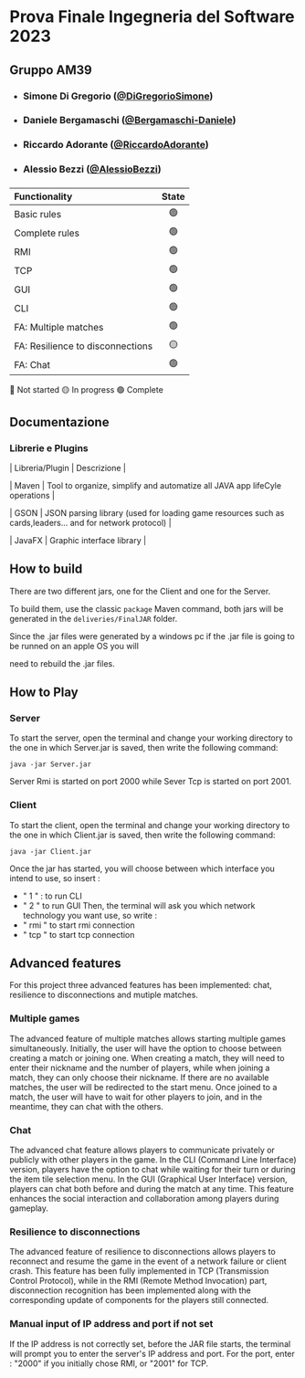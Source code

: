 # Prova Finale Ingegneria del Software 2023

## Gruppo AM39

- ### Simone Di Gregorio ([@DiGregorioSimone](https://github.com/DiGregorioSimone))
- ### Daniele Bergamaschi ([@Bergamaschi-Daniele](https://github.com/Bergamaschi-Daniele))
- ### Riccardo Adorante ([@RiccardoAdorante](https://github.com/RiccardoAdorante))
- ### Alessio Bezzi ([@AlessioBezzi](https://github.com/AlessioBezzi))
###

| Functionality        | State |
|:---------------------|:-----:|
| Basic rules          |  🟢   |
| Complete rules       |  🟢   |
| RMI                  |  🟢   |
| TCP                  |  🟢   |
| GUI                  |  🟢   |
| CLI                  |  🟢   |
| FA: Multiple matches |  🟢   |
| FA: Resilience to disconnections   |  🟡   |
| FA: Chat             |  🟢   |

🔴 Not started
🟡 In progress
🟢 Complete



## Documentazione

### Librerie e Plugins

| Libreria/Plugin  | Descrizione |

| Maven   | Tool to organize, simplify and automatize all JAVA app lifeCyle operations   |

| GSON    | JSON parsing library (used for loading game resources such as cards,leaders... and for network protocol)                        |

| JavaFX  | Graphic interface library                                                                    |


## How to build

There are two different jars, one for the Client and one for the Server.

To build them, use the classic `package` Maven command, both jars will be generated in the `deliveries/FinalJAR` folder.

Since the .jar files were generated by a windows pc if the .jar file is going to be runned on an apple OS you will 

need to rebuild the .jar files.

## How to Play

### Server

To start the server, open the terminal and change your working directory to the one in which Server.jar is saved, then write the following command:

`java -jar Server.jar`

Server Rmi is started on port 2000 while Sever Tcp is started on port 2001.

### Client

To start the client, open the terminal and change your working directory to the one in which Client.jar is saved, then write the following command:

`java -jar Client.jar`

Once the jar has started, you will choose between which interface you intend to use, so insert : 
- " 1 " : to run CLI 
- " 2 " to run GUI
Then, the terminal will ask you  which network technology you want use, so write :
- " rmi " to start rmi connection
- " tcp " to start tcp connection 


## Advanced features

For this project three advanced features has been implemented: chat, resilience to disconnections and mutiple matches.

### Multiple games

The advanced feature of multiple matches allows starting multiple games simultaneously. Initially, the user will have the option to choose between creating a match or joining one. When creating a match, they will need to enter their nickname and the number of players, while when joining a match, they can only choose their nickname. If there are no available matches, the user will be redirected to the start menu. Once joined to a match, the user will have to wait for other players to join, and in the meantime, they can chat with the others.

### Chat
The advanced chat feature allows players to communicate privately or publicly with other players in the game. In the CLI (Command Line Interface) version, players have the option to chat while waiting for their turn or during the item tile selection menu. In the GUI (Graphical User Interface) version, players can chat both before and during the match at any time. This feature enhances the social interaction and collaboration among players during gameplay.

### Resilience to disconnections

The advanced feature of resilience to disconnections allows players to reconnect and resume the game in the event of a network failure or client crash. This feature has been fully implemented in TCP (Transmission Control Protocol), while in the RMI (Remote Method Invocation) part, disconnection recognition has been implemented along with the corresponding update of components for the players still connected.


### Manual input of IP address and port if not set
If the IP address is not correctly set, before the JAR file starts, the terminal will prompt you to enter the server's IP address and port. For the port, enter :  "2000" if you initially chose RMI, or "2001" for TCP.






